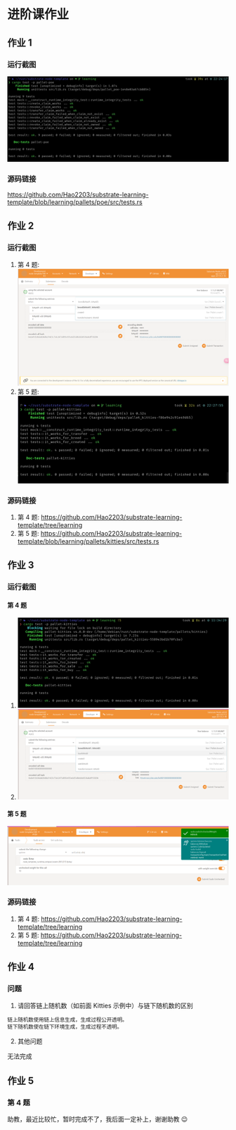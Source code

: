 # 进阶课作业

## 作业 1

### 运行截图

![运行截图](image-2.png)

### 源码链接

<https://github.com/Hao2203/substrate-learning-template/blob/learning/pallets/poe/src/tests.rs>

## 作业 2

### 运行截图

1. 第 4 题: ![第4题运行截图](image-3.png)
2. 第 5 题: ![第5题运行截图](image-4.png)

### 源码链接

1. 第 4 题: <https://github.com/Hao2203/substrate-learning-template/tree/learning>
2. 第 5 题: <https://github.com/Hao2203/substrate-learning-template/blob/learning/pallets/kitties/src/tests.rs>

## 作业 3

### 运行截图

#### 第 4 题

1. ![第4题运行截图1](image-5.png)
2. ![第4题运行截图2](image-6.png)

#### 第 5 题

![第5题运行截图](image-7.png)

### 源码链接

1. 第 4 题: <https://github.com/Hao2203/substrate-learning-template/tree/learning>
2. 第 5 题: <https://github.com/Hao2203/substrate-learning-template/tree/learning>

## 作业 4

### 问题

1. 请回答链上随机数（如前面 Kitties 示例中）与链下随机数的区别

```sh
链上随机数使用链上信息生成，生成过程公开透明。
链下随机数使在链下环境生成，生成过程不透明。
```

2. 其他问题

无法完成

## 作业 5

### 第 4 题

助教，最近比较忙，暂时完成不了，我后面一定补上，谢谢助教 😉
